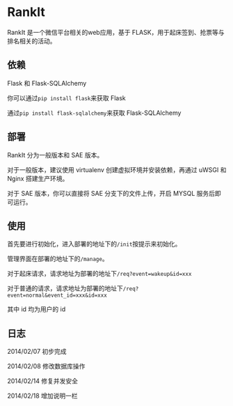 RankIt
=======

RankIt 是一个微信平台相关的web应用，基于 FLASK，用于起床签到、抢票等与排名相关的活动。

依赖
----

Flask 和 Flask-SQLAlchemy

你可以通过`pip install flask`来获取 Flask

通过`pip install flask-sqlalchemy`来获取 Flask-SQLAlchemy

部署
----

RankIt 分为一般版本和 SAE 版本。

对于一般版本，建议使用 virtualenv 创建虚拟环境并安装依赖，再通过 uWSGI 和 Nginx 搭建生产环境。

对于 SAE 版本，你可以直接将 SAE 分支下的文件上传，开启 MYSQL 服务后即可运行。

使用
----

首先要进行初始化，进入部署的地址下的`/init`按提示来初始化。

管理界面在部署的地址下的`/manage`。

对于起床请求，请求地址为部署的地址下`/req?event=wakeup&id=xxx`

对于普通的请求，请求地址为部署的地址下`/req?event=normal&event_id=xxx&id=xxx`

其中 id 均为用户的 id

日志
----

2014/02/07  初步完成

2014/02/08  修改数据库操作

2014/02/14  修复并发安全

2014/02/18  增加说明一栏
